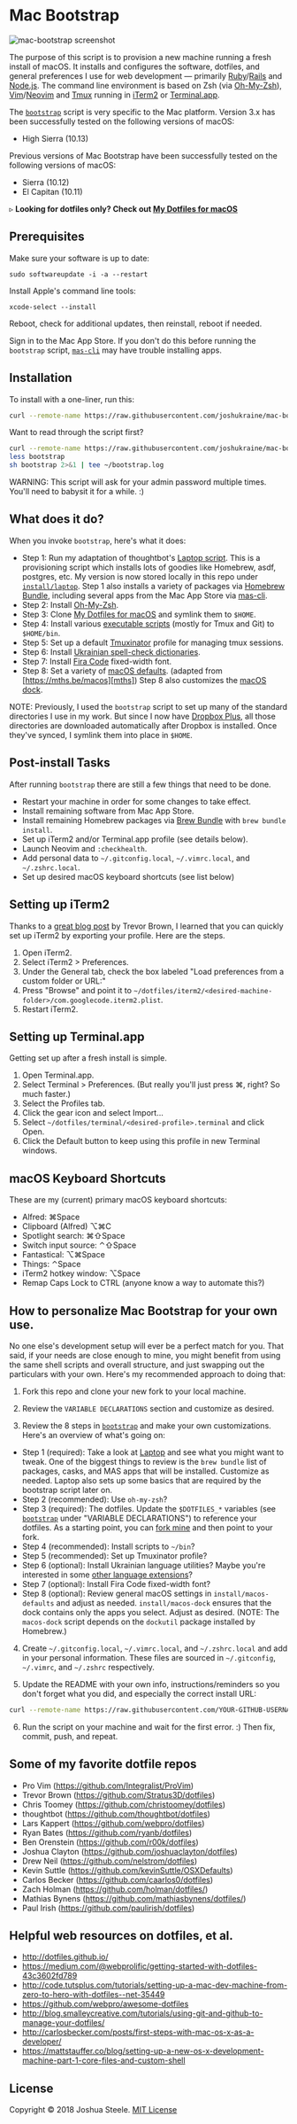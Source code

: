 # Mac Bootstrap

![mac-bootstrap screenshot][screenshot]

The purpose of this script is to provision a new machine running a fresh install of macOS. It installs and configures the software, dotfiles, and general preferences I use for web development — primarily [Ruby][ruby]/[Rails][rails] and [Node.js][nodejs]. The command line environment is based on Zsh (via [Oh-My-Zsh][omz]), [Vim][vim]/[Neovim][neovim] and [Tmux][tmux] running in [iTerm2][iterm2] or [Terminal.app][terminal].

The [`bootstrap`][bootstrap] script is very specific to the Mac platform. Version 3.x has been successfully tested on the following versions of macOS:

* High Sierra (10.13)

Previous versions of Mac Bootstrap have been successfully tested on the following versions of macOS:

* Sierra (10.12)
* El Capitan (10.11)

&#9657; **Looking for dotfiles only? Check out [My Dotfiles for macOS](http://jsua.co/dotfiles)**

## Prerequisites

Make sure your software is up to date:

	sudo softwareupdate -i -a --restart

Install Apple's command line tools:

	xcode-select --install

Reboot, check for additional updates, then reinstall, reboot if needed.

Sign in to the Mac App Store. If you don't do this before running the `bootstrap` script, [`mas-cli`][mas-cli] may have trouble installing apps.

## Installation

To install with a one-liner, run this:

```sh
curl --remote-name https://raw.githubusercontent.com/joshukraine/mac-bootstrap/master/bootstrap && sh bootstrap 2>&1 | tee ~/bootstrap.log
```

Want to read through the script first?
```sh
curl --remote-name https://raw.githubusercontent.com/joshukraine/mac-bootstrap/master/bootstrap
less bootstrap
sh bootstrap 2>&1 | tee ~/bootstrap.log
```

WARNING: This script will ask for your admin password multiple times. You'll need to babysit it for a while. :)

## What does it do?

When you invoke `bootstrap`, here's what it does:

* Step 1: Run my adaptation of thoughtbot's [Laptop script][laptop]. This is a provisioning script which installs lots of goodies like Homebrew, asdf, postgres, etc. My version is now stored locally in this repo under [`install/laptop`][my-laptop]. Step 1 also installs a variety of packages via [Homebrew Bundle][brew-bundle], including several apps from the Mac App Store via [mas-cli][mas-cli].
* Step 2: Install [Oh-My-Zsh][omz].
* Step 3: Clone [My Dotfiles for macOS][dotfiles] and symlink them to `$HOME`.
* Step 4: Install various [executable scripts][exe-scripts] (mostly for Tmux and Git) to `$HOME/bin`.
* Step 5: Set up a default [Tmuxinator][tmuxinator] profile for managing tmux sessions.
* Step 6: Install [Ukrainian spell-check dictionaries][dictionaries].
* Step 7: Install [Fira Code][fira-code] fixed-width font.
* Step 8: Set a variety of [macOS defaults][macos-defaults]. (adapted from [https://mths.be/macos][mths]) Step 8 also customizes the [macOS dock][macos-dock].

NOTE: Previously, I used the `bootstrap` script to set up many of the standard directories I use in my work. But since I now have [Dropbox Plus][db-plus], all those directories are downloaded automatically after Dropbox is installed. Once they've synced, I symlink them into place in `$HOME`.

## Post-install Tasks

After running `bootstrap` there are still a few things that need to be done.

* Restart your machine in order for some changes to take effect.
* Install remaining software from Mac App Store.
* Install remaining Homebrew packages via [Brew Bundle][brew-bundle] with `brew bundle install`.
* Set up iTerm2 and/or Terminal.app profile (see details below).
* Launch Neovim and `:checkhealth`.
* Add personal data to `~/.gitconfig.local`, `~/.vimrc.local`, and `~/.zshrc.local`.
* Set up desired macOS keyboard shortcuts (see list below)

## Setting up iTerm2

Thanks to a [great blog post][stratus3d] by Trevor Brown, I learned that you can quickly set up iTerm2 by exporting your profile. Here are the steps.

1. Open iTerm2.
2. Select iTerm2 > Preferences.
3. Under the General tab, check the box labeled "Load preferences from a custom folder or URL:"
4. Press "Browse" and point it to `~/dotfiles/iterm2/<desired-machine-folder>/com.googlecode.iterm2.plist`.
5. Restart iTerm2.

## Setting up Terminal.app

Getting set up after a fresh install is simple.

1. Open Terminal.app.
1. Select Terminal > Preferences. (But really you'll just press &#8984;, right? So much faster.)
1. Select the Profiles tab.
1. Click the gear icon and select Import...
1. Select `~/dotfiles/terminal/<desired-profile>.terminal` and click Open.
1. Click the Default button to keep using this profile in new Terminal windows.

## macOS Keyboard Shortcuts

These are my (current) primary macOS keyboard shortcuts:

* Alfred: &#8984;Space
* Clipboard (Alfred) &#8997;&#8984;C
* Spotlight search: &#8984;&#8679;Space
* Switch input source: &#8963;&#8679;Space
* Fantastical: &#8997;&#8984;Space
* Things: &#8963;Space
* iTerm2 hotkey window: &#8997;Space
* Remap Caps Lock to CTRL (anyone know a way to automate this?)

## How to personalize Mac Bootstrap for your own use.

No one else's development setup will ever be a perfect match for you. That said, if your needs are close enough to mine, you might benefit from using the same shell scripts and overall structure, and just swapping out the particulars with your own. Here's my recommended approach to doing that:

1) Fork this repo and clone your new fork to your local machine.

2) Review the `VARIABLE DECLARATIONS` section and customize as desired.

3) Review the 8 steps in [`bootstrap`][bootstrap] and make your own customizations. Here's an overview of what's going on:

* Step 1 (required): Take a look at [Laptop][laptop] and see what you might want to tweak. One of the biggest things to review is the `brew bundle` list of packages, casks, and MAS apps that will be installed. Customize as needed. Laptop also sets up some basics that are required by the bootstrap script later on.
* Step 2 (recommended): Use `oh-my-zsh`?
* Step 3 (required): The dotfiles. Update the `$DOTFILES_*` variables (see [`bootstrap`][bootstrap] under "VARIABLE DECLARATIONS") to reference your dotfiles. As a starting point, you can [fork mine][dotfiles] and then point to your fork.
* Step 4 (recommended): Install scripts to `~/bin`?
* Step 5 (recommended): Set up Tmuxinator profile?
* Step 6 (optional): Install Ukrainian language utilities? Maybe you're interested in some [other language extensions][lang-extensions]?
* Step 7 (optional): Install Fira Code fixed-width font?
* Step 8 (optional): Review general macOS settings in `install/macos-defaults` and adjust as needed. `install/macos-dock` ensures that the dock contains only the apps you select. Adjust as desired. (NOTE: The `macos-dock` script depends on the `dockutil` package installed by Homebrew.)

4) Create `~/.gitconfig.local`, `~/.vimrc.local`, and `~/.zshrc.local` and add in your personal information. These files are sourced in `~/.gitconfig`, `~/.vimrc`, and `~/.zshrc` respectively.

5) Update the README with your own info, instructions/reminders so you don't forget what you did, and especially the correct install URL:

```sh
curl --remote-name https://raw.githubusercontent.com/YOUR-GITHUB-USERNAME/mac-bootstrap/master/bootstrap && sh bootstrap 2>&1 | tee ~/boostrap.log
```

6) Run the script on your machine and wait for the first error. :) Then fix, commit, push, and repeat.

## Some of my favorite dotfile repos

* Pro Vim (https://github.com/Integralist/ProVim)
* Trevor Brown (https://github.com/Stratus3D/dotfiles)
* Chris Toomey (https://github.com/christoomey/dotfiles)
* thoughtbot (https://github.com/thoughtbot/dotfiles)
* Lars Kappert (https://github.com/webpro/dotfiles)
* Ryan Bates (https://github.com/ryanb/dotfiles)
* Ben Orenstein (https://github.com/r00k/dotfiles)
* Joshua Clayton (https://github.com/joshuaclayton/dotfiles)
* Drew Neil (https://github.com/nelstrom/dotfiles)
* Kevin Suttle (https://github.com/kevinSuttle/OSXDefaults)
* Carlos Becker (https://github.com/caarlos0/dotfiles)
* Zach Holman (https://github.com/holman/dotfiles/)
* Mathias Bynens (https://github.com/mathiasbynens/dotfiles/)
* Paul Irish (https://github.com/paulirish/dotfiles)

## Helpful web resources on dotfiles, et al.

* http://dotfiles.github.io/
* https://medium.com/@webprolific/getting-started-with-dotfiles-43c3602fd789
* http://code.tutsplus.com/tutorials/setting-up-a-mac-dev-machine-from-zero-to-hero-with-dotfiles--net-35449
* https://github.com/webpro/awesome-dotfiles
* http://blog.smalleycreative.com/tutorials/using-git-and-github-to-manage-your-dotfiles/
* http://carlosbecker.com/posts/first-steps-with-mac-os-x-as-a-developer/
* https://mattstauffer.co/blog/setting-up-a-new-os-x-development-machine-part-1-core-files-and-custom-shell

## License

Copyright &copy; 2018 Joshua Steele. [MIT License](https://github.com/joshukraine/mac-bootstrap/blob/master/LICENSE)

[bootstrap]: https://github.com/joshukraine/mac-bootstrap/blob/master/bootstrap
[brew-bundle]: https://github.com/Homebrew/homebrew-bundle#usage
[db-plus]: https://db.tt/Kmoif6SG
[dictionaries]: https://extensions.openoffice.org/en/project/ukrainian-dictionary
[dotfiles]: http://jsua.co/dotfiles
[exe-scripts]: https://github.com/joshukraine/mac-bootstrap/tree/master/bin
[fira-code]: https://github.com/tonsky/FiraCode
[iterm2]: https://www.iterm2.com/
[lang-extensions]: http://extensions.services.openoffice.org/en/search?f[0]=field_project_tags%3A157
[laptop]: https://github.com/thoughtbot/laptop
[macos-defaults]: https://github.com/joshukraine/mac-bootstrap/blob/master/install/macos-defaults
[macos-dock]: https://github.com/kcrawford/dockutil
[mas-cli]: https://github.com/mas-cli/mas
[mths]: https://mths.be/macos
[my-laptop]: https://github.com/joshukraine/mac-bootstrap/blob/master/install/laptop
[neovim]: https://neovim.io/
[nodejs]: https://nodejs.org/
[omz]: http://ohmyz.sh/
[rails]: https://rubyonrails.org/
[ruby]: https://www.ruby-lang.org/en
[screenshot]: https://s3.amazonaws.com/images.jsua.co/mac-bootstrap-welcome-05-26-2018.png
[stratus3d]: http://stratus3d.com/blog/2015/02/28/sync-iterm2-profile-with-dotfiles-repository/
[terminal]: https://en.wikipedia.org/wiki/Terminal_(macOS)
[tmux]: https://github.com/tmux/tmux/wiki
[tmuxinator]: https://github.com/tmuxinator/tmuxinator
[vim]: http://www.vim.org/
